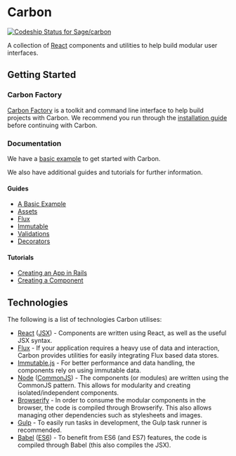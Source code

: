 # Carbon

[ ![Codeship Status for Sage/carbon](https://codeship.com/projects/dd2c7bd0-6c4e-0133-1f77-72bb5571e5ad/status?branch=master)](https://codeship.com/projects/115478)

A collection of [React](https://facebook.github.io/react/) components and utilities to help build modular user interfaces.

## Getting Started

### Carbon Factory

[Carbon Factory](https://github.com/sage/carbon-factory) is a toolkit and command line interface to help build projects with Carbon. We recommend you run through the [installation guide](https://github.com/Sage/carbon-factory/blob/master/README.md#installation) before continuing with Carbon.

### Documentation

We have a [basic example](docs/guides/a-basic-example.md) to get started with Carbon.

We also have additional guides and tutorials for further information.

#### Guides

* [A Basic Example](docs/guides/a-basic-example.md)
* [Assets](docs/guides/assets.md)
* [Flux](docs/guides/flux.md)
* [Immutable](docs/guides/immutable.md)
* [Validations](docs/guides/validations.md)
* [Decorators](docs/guides/decorators.md)

#### Tutorials

* [Creating an App in Rails](docs/guides/creating-an-app-in-rails.md)
* [Creating a Component](docs/guides/creating-a-component.md)

## Technologies

The following is a list of technologies Carbon utilises:

* [React](http://facebook.github.io/react/) ([JSX](https://facebook.github.io/jsx/)) - Components are written using React, as well as the useful JSX syntax.
* [Flux](https://facebook.github.io/flux/) - If your application requires a heavy use of data and interaction, Carbon provides utilities for easily integrating Flux based data stores.
* [Immutable.js](https://facebook.github.io/immutable-js/) - For better performance and data handling, the components rely on using immutable data.
* [Node](https://nodejs.org/) ([CommonJS](https://nodejs.org/docs/latest/api/modules.html)) - The components (or modules) are written using the CommonJS pattern. This allows for modularity and creating isolated/independent components.
* [Browserify](http://browserify.org/) - In order to consume the modular components in the browser, the code is compiled through Browserify. This also allows managing other dependencies such as stylesheets and images.
* [Gulp](http://gulpjs.com/) - To easily run tasks in development, the Gulp task runner is recommended.
* [Babel](https://babeljs.io/) ([ES6](https://github.com/lukehoban/es6features)) - To benefit from ES6 (and ES7) features, the code is compiled through Babel (this also compiles the JSX).
